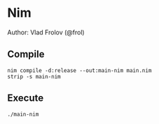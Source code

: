 # Nim

Author: Vlad Frolov (@frol)

## Compile

```
nim compile -d:release --out:main-nim main.nim
strip -s main-nim
```

## Execute

```
./main-nim
```

